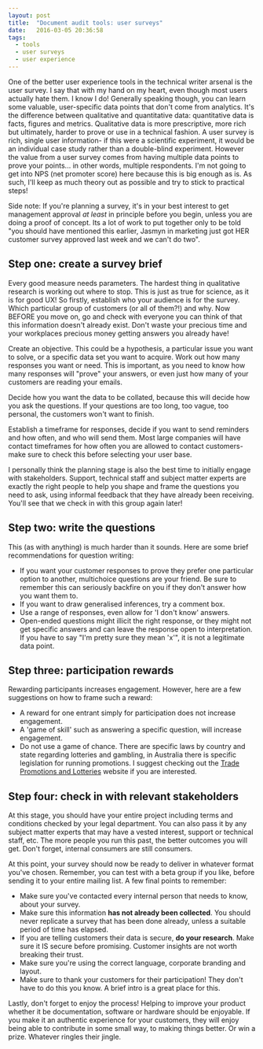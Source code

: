 ```yaml
---
layout: post
title:  "Document audit tools: user surveys"
date:   2016-03-05 20:36:58
tags:
  - tools
  - user surveys
  - user experience
---
```


One of the better user experience tools in the technical writer arsenal is the user survey. I say that with my hand on my heart, even though most users actually hate them. I know I do! Generally speaking though, you can learn 
some valuable, user-specific data points that don't come from analytics. It's the difference between qualitative and quantitative data: quantitative data is facts, figures and metrics. Qualitative data is more prescriptive, 
more rich but ultimately, harder to prove or use in a technical fashion. A user survey is rich, single user information- if this were a scientific experiment, it would be an individual case study rather than a double-blind 
experiment. However the value from a user survey comes from having multiple data points to prove your points... in other words, multiple respondents. I'm not going to get into NPS (net promoter score) here because this is 
big enough as is. As such, I'll keep as much theory out as possible and try to stick to practical steps!

Side note: If you're planning a survey, it's in your best interest to get management approval *at least* in principle before you begin, unless you are doing a proof of concept. Its a lot of work to put together only to be told
"you should have mentioned this earlier, Jasmyn in marketing just got HER customer survey approved last week and we can't do two".

## Step one: create a survey brief
Every good measure needs parameters. The hardest thing in qualitative research is working out where to stop. This is just as true for science, as it is for good UX! So firstly, establish who your audience is for the survey. 
Which particular group of customers (or all of them?!) and why.
Now BEFORE you move on, go and check with everyone you can think of that this information doesn't already exist. Don't waste your precious time and your workplaces precious money getting answers you already have!

Create an objective. This could be a hypothesis, a particular issue you want to solve, or a specific data set you want to acquire.
Work out how many responses you want or need. This is important, as you need to know how many responses will "prove" your answers, or even just how many of your customers are reading your emails.

Decide how you want the data to be collated, because this will decide how you ask the questions. If your questions are too long, too vague, too personal, the customers won't want to finish.  

Establish a timeframe for responses, decide if you want to send reminders and how often, and who will send them. Most large companies will have contact timeframes for how often you are allowed to contact customers- make sure to check this before selecting your user base.

I personally think the planning stage is also the best time to initially engage with stakeholders. Support, technical staff and subject matter experts are exactly the right people to help you shape and frame the questions you need to ask, using informal feedback that they have already been receiving. You'll see that we check in with this group again later!  

## Step two: write the questions
This (as with anything) is much harder than it sounds. Here are some brief recommendations for question writing:

* If you want your customer responses to prove they prefer one particular option to another, multichoice questions are your friend. Be sure to remember this can seriously backfire on you if they don't answer how you want them to.
* If you want to draw generalised inferences, try a comment box.
* Use a range of responses, even allow for 'I don't know' answers.
* Open-ended questions might illicit the right response, or they might not get specific answers and can leave the response open to interpretation. If you have to say "I'm pretty sure they mean 'x'", it is not a legitimate data point.

## Step three: participation rewards
Rewarding participants increases engagement. However, here are a few suggestions on how to frame such a reward:

* A reward for one entrant simply for participation does not increase engagement.  
* A 'game of skill' such as answering a specific question, will increase engagement.
* Do not use a game of chance. There are specific laws by country and state regarding lotteries and gambling, in Australia there is specific legislation for running promotions. I suggest checking out the [Trade Promotions and Lotteries](https://www.tpal.com.au/competition-permits-trade-promotion-permits/) website if you are interested.

## Step four: check in with relevant stakeholders
At this stage, you should have your entire project including terms and conditions checked by your legal department. You can also pass it by any subject matter experts that may have a vested interest, support or technical staff, etc. The more people you run this past, the better outcomes you will get. Don't forget, internal consumers are still consumers.

At this point, your survey should now be ready to deliver in whatever format you've chosen. Remember, you can test with a beta group if you like, before sending it to your entire mailing list. A few final points to remember:

* Make sure you've contacted every internal person that needs to know, about your survey.
* Make sure this information **has not already been collected**. You should never replicate a survey that has been done already, unless a suitable period of time has elapsed.  
* If you are telling customers their data is secure, **do your research**. Make sure it IS secure before promising. Customer insights are not worth breaking their trust.
* Make sure you're using the correct language, corporate branding and layout.
* Make sure to thank your customers for their participation! They don't have to do this you know. A brief intro is a great place for this.

Lastly, don't forget to enjoy the process! Helping to improve your product whether it be documentation, software or hardware should be enjoyable. If you make it an authentic experience for your customers, they will enjoy being able to contribute in some small way, to making things better. Or win a prize. Whatever ringles their jingle.
